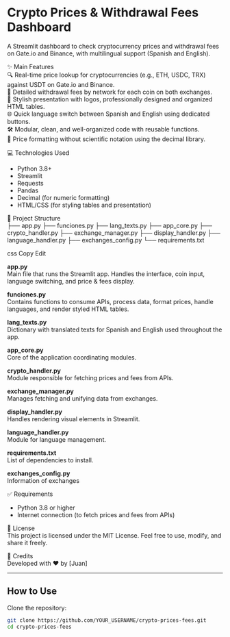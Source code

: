 # Crypto Prices & Withdrawal Fees Dashboard  
A Streamlit dashboard to check cryptocurrency prices and withdrawal fees on Gate.io and Binance, with multilingual support (Spanish and English).

✨ Main Features  
🔍 Real-time price lookup for cryptocurrencies (e.g., ETH, USDC, TRX) against USDT on Gate.io and Binance.  
💸 Detailed withdrawal fees by network for each coin on both exchanges.  
🎨 Stylish presentation with logos, professionally designed and organized HTML tables.  
🌐 Quick language switch between Spanish and English using dedicated buttons.  
🛠 Modular, clean, and well-organized code with reusable functions.  
🔢 Price formatting without scientific notation using the decimal library.

💻 Technologies Used  
- Python 3.8+  
- Streamlit  
- Requests  
- Pandas  
- Decimal (for numeric formatting)  
- HTML/CSS (for styling tables and presentation)

📁 Project Structure  
├── app.py
├── funciones.py
├── lang_texts.py
├── app_core.py
├── crypto_handler.py
├── exchange_manager.py
├── display_handler.py
├── language_handler.py
├── exchanges_config.py
└── requirements.txt

css
Copy
Edit

**app.py**  
Main file that runs the Streamlit app. Handles the interface, coin input, language switching, and price & fees display.

**funciones.py**  
Contains functions to consume APIs, process data, format prices, handle languages, and render styled HTML tables.

**lang_texts.py**  
Dictionary with translated texts for Spanish and English used throughout the app.

**app_core.py**  
Core of the application coordinating modules.

**crypto_handler.py**  
Module responsible for fetching prices and fees from APIs.

**exchange_manager.py**  
Manages fetching and unifying data from exchanges.

**display_handler.py**  
Handles rendering visual elements in Streamlit.

**language_handler.py**  
Module for language management.

**requirements.txt**  
List of dependencies to install.

**exchanges_config.py**  
Information of exchanges

✅ Requirements  
- Python 3.8 or higher  
- Internet connection (to fetch prices and fees from APIs)

📄 License  
This project is licensed under the MIT License. Feel free to use, modify, and share it freely.

🙏 Credits  
Developed with ❤️ by [Juan]

---

## How to Use  
Clone the repository:  
```bash
git clone https://github.com/YOUR_USERNAME/crypto-prices-fees.git
cd crypto-prices-fees
